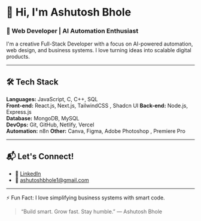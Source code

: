 # 👋 Hi, I'm Ashutosh Bhole
### 🚀 Web Developer | AI Automation Enthusiast 

I'm a creative   Full-Stack Developer with a focus on AI-powered automation, web design, and business systems. I love turning ideas into scalable digital products.

---

## 🛠️ Tech Stack

**Languages:** JavaScript, C, C++, SQL  
**Front-end:** React.js, Next.js, TailwindCSS , Shadcn UI 
**Back-end:** Node.js, Express.js  
**Database:** MongoDB, MySQL  
**DevOps:** Git, GitHub, Netlify, Vercel  
**Automation:** n8n 
**Other:** Canva, Figma, Adobe Photoshop , Premiere Pro

---

## 📬 Let's Connect!

- 💼 [LinkedIn](https://www.linkedin.com/in/ashutosh-bhole)
- 📧 ashutoshbhole1@gmail.com

---

⚡ Fun Fact: I love simplifying business systems with smart code.

> “Build smart. Grow fast. Stay humble.” — Ashutosh Bhole

